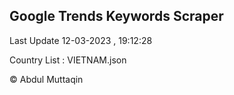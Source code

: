 

## Google Trends Keywords Scraper 
 
Last Update 12-03-2023 , 19:12:28

Country List :
VIETNAM.json



© Abdul Muttaqin 
